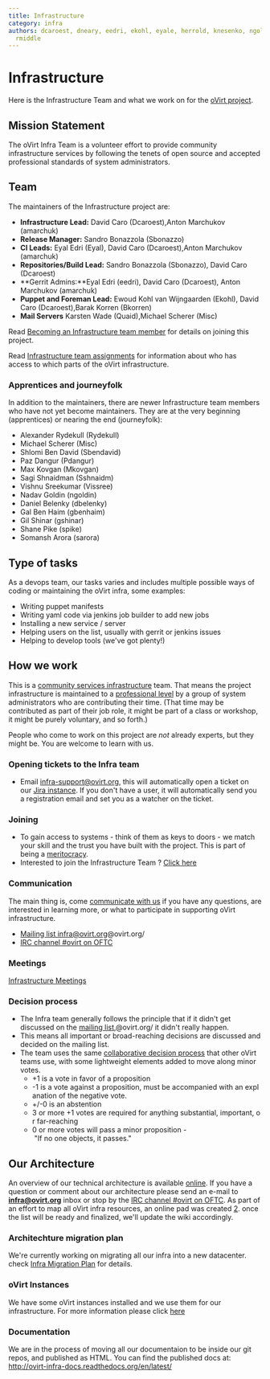 ```yaml
---
title: Infrastructure
category: infra
authors: dcaroest, dneary, eedri, ekohl, eyale, herrold, knesenko, ngoldin, quaid,
  rmiddle
---
```


# Infrastructure

Here is the Infrastructure Team and what we work on for the [oVirt project](/).

## Mission Statement

The oVirt Infra Team is a volunteer effort to provide community infrastructure services by following the tenets of open source and accepted professional standards of system administrators.

## Team

The maintainers of the Infrastructure project are:

*   **Infrastructure Lead:** David Caro (Dcaroest),Anton Marchukov (amarchuk)
*   **Release Manager:** Sandro Bonazzola (Sbonazzo)
*   **CI Leads:** Eyal Edri (Eyal), David Caro (Dcaroest),Anton Marchukov (amarchuk)
*   **Repositories/Build Lead:** Sandro Bonazzola (Sbonazzo), David Caro (Dcaroest)
*   **Gerrit Admins:**Eyal Edri (eedri), David Caro (Dcaroest), Anton Marchukov (amarchuk)
*   **Puppet and Foreman Lead:** Ewoud Kohl van Wijngaarden (Ekohl), David Caro (Dcaroest),Barak Korren (Bkorren)
*   **Mail Servers** Karsten Wade (Quaid),Michael Scherer (Misc)

Read [Becoming an Infrastructure team member](/develop/infra/becoming-an-infrastructure-team-member/) for details on joining this project.

Read [Infrastructure team assignments](/develop/infra/infrastructure-team-administrators/) for information about who has access to which parts of the oVirt infrastructure.

### Apprentices and journeyfolk

In addition to the maintainers, there are newer Infrastructure team members who have not yet become maintainers. They are at the very beginning (apprentices) or nearing the end (journeyfolk):

*   Alexander Rydekull (Rydekull)
*   Michael Scherer (Misc)
*   Shlomi Ben David (Sbendavid)
*   Paz Dangur (Pdangur)
*   Max Kovgan (Mkovgan)
*   Sagi Shnaidman (Sshnaidm)
*   Vishnu Sreekumar (Vissree)
*   Nadav Goldin (ngoldin)
*   Daniel Belenky (dbelenky)
*   Gal Ben Haim (gbenhaim)
*   Gil Shinar (gshinar)
*   Shane Pike (spike)
*   Somansh Arora (sarora)

## Type of tasks

As a devops team, our tasks varies and includes multiple possible ways of coding or maintaining the oVirt infra, some examples:

*   Writing puppet manifests
*   Writing yaml code via jenkins job builder to add new jobs
*   Installing a new service / server
*   Helping users on the list, usually with gerrit or jenkins issues
*   Helping to develop tools (we've got plenty!)

## How we work

This is a [community services infrastructure](http://fedorahosted.org/csi/) team. That means the project infrastructure is maintained to a [professional level](http://mmcgrath.fedorapeople.org/html-single/) by a group of system administrators who are contributing their time. (That time may be contributed as part of their job role, it might be part of a class or workshop, it might be purely voluntary, and so forth.)

People who come to work on this project are *not* already experts, but they might be. You are welcome to learn with us.

### Opening tickets to the Infra team

*   Email infra-support@ovirt.org, this will automatically open a ticket on our [Jira instance](https://ovirt-jira.atlassian.net/secure/RapidBoard.jspa?rapidView=1&projectKey=OVIRT). If you don't have a user, it will automatically send you a registration email and set you as a watcher on the ticket.

### Joining

*   To gain access to systems - think of them as keys to doors - we match your skill and the trust you have built with the project. This is part of being a [meritocracy](/community/about/governance/).
*   Interested to join the Infrastructure Team ? [Click here](/develop/infra/becoming-an-infrastructure-team-member/)

### Communication

The main thing is, come [communicate with us](#Communication) if you have any questions, are interested in learning more, or what to participate in supporting oVirt infrastructure.

*   [Mailing list infra@ovirt.org](https://lists.ovirt.org/archives/list/infra)@ovirt.org/
*   [IRC channel #ovirt on OFTC](irc://irc.oftc.net/#ovirt)

### Meetings

[Infrastructure Meetings](/develop/infra/infrastructure-team-meetings/)

### Decision process

* The Infra team generally follows the principle that if it didn't get discussed on the [mailing list](https://lists.ovirt.org/archives/list/infra),@ovirt.org/ it didn't really happen.
* This means all important or broad-reaching decisions are discussed and decided on the mailing list.
* The team uses the same [collaborative decision process](https://blogs.apache.org/comdev/entry/how_apache_projects_use_consensus) that other oVirt teams use, with some lightweight elements added to move along minor votes.
  * +1 is a vote in favor of a proposition 
  * -1 is a vote against a proposition, must be accompanied with an explanation of the negative vote.
  * +/-0 is an abstention
  * 3 or more +1 votes are required for anything substantial, important, or far-reaching
  * 0 or more votes will pass a minor proposition - "If no one objects, it passes."

## Our Architecture

An overview of our technical architecture is available [online](http://monitoring.ovirt.org). If you have a question or comment about our architecture please send an e-mail to **infra@ovirt.org** inbox or stop by the [IRC channel #ovirt on OFTC](irc://irc.oftc.net/#ovirt).
As part of an effort to map all oVirt infra resources, an online pad was created [2](http://etherpad.ovirt.org/p/service_list_ovirt).
once the list will be ready and finalized, we'll update the wiki accordingly.

### Architechture migration plan

We're currently working on migrating all our infra into a new datacenter. check [Infra Migration Plan](/develop/infra/services-migration-plan/) for details.

### oVirt Instances

We have some oVirt instances installed and we use them for our infrastructure. For more information please click [here](/develop/infra/infrastructure-instances/)

### Documentation

We are in the process of moving all our documentaion to be inside our git repos, and published as HTML. You can find the published docs at: <http://ovirt-infra-docs.readthedocs.org/en/latest/>
